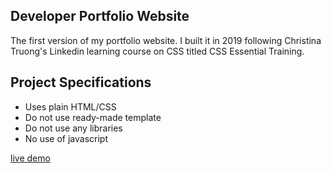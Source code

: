 ## Developer Portfolio Website
The first version of my portfolio website. I built it in 2019 following Christina Truong's Linkedin learning course on CSS titled CSS Essential Training.


## Project Specifications
- Uses plain HTML/CSS
- Do not use ready-made template
- Do not use any libraries
- No use of javascript

[live demo](https://topev1.netlify.app/)